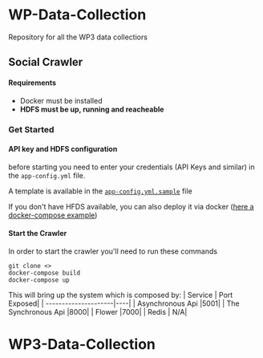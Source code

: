 # WP-Data-Collection
Repository for all the WP3 data collectiors

## Social Crawler
#### Requirements
* Docker must be installed
* **HDFS must be up, running and reacheable**
### Get Started

#### API key and HDFS configuration


before starting you need to enter your credentials (API Keys and similar) in the `app-config.yml` file.

A template is available in the [`app-config.yml.sample`](CounteR/app-config.yml.sample) file

If you don't have HFDS available, you can also deploy it via docker ([here a docker-compose example](https://github.com/big-data-europe/docker-hadoop/blob/master/docker-compose.yml))

#### Start the Crawler
In order to start the crawler you'll need to run these commands

```
git clone <>
docker-compose build
docker-compose up
```

This will bring up the system which is composed by:
| Service  | Port Exposed|
| ---------------------|----|
| Asynchronous Api     |5001|
| The Synchronous Api  |8000|
| Flower               |7000|
| Redis                | N/A|
# WP3-Data-Collection
